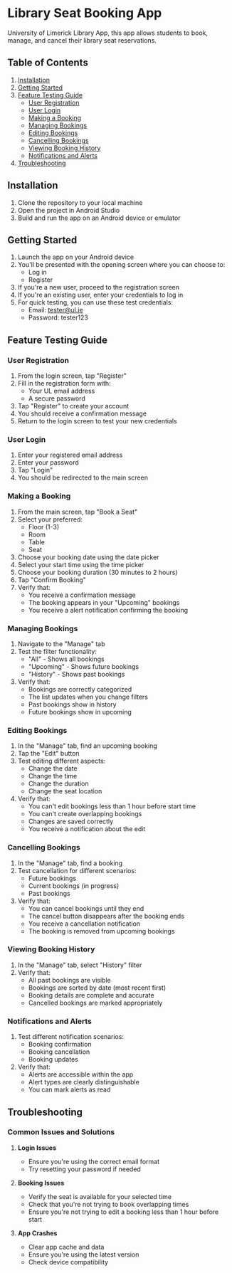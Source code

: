 # Library Seat Booking App

University of Limerick Library App, this app allows students to book, manage, and cancel their library seat reservations.

## Table of Contents
1. [Installation](#installation)
2. [Getting Started](#getting-started)
3. [Feature Testing Guide](#feature-testing-guide)
   - [User Registration](#user-registration)
   - [User Login](#user-login)
   - [Making a Booking](#making-a-booking)
   - [Managing Bookings](#managing-bookings)
   - [Editing Bookings](#editing-bookings)
   - [Cancelling Bookings](#cancelling-bookings)
   - [Viewing Booking History](#viewing-booking-history)
   - [Notifications and Alerts](#notifications-and-alerts)
4. [Troubleshooting](#troubleshooting)

## Installation

1. Clone the repository to your local machine
2. Open the project in Android Studio
3. Build and run the app on an Android device or emulator

## Getting Started

1. Launch the app on your Android device
2. You'll be presented with the opening screen where you can choose to:
   - Log in
   - Register
3. If you're a new user, proceed to the registration screen
4. If you're an existing user, enter your credentials to log in
5. For quick testing, you can use these test credentials:
   - Email: tester@ul.ie
   - Password: tester123

## Feature Testing Guide

### User Registration
1. From the login screen, tap "Register"
2. Fill in the registration form with:
   - Your UL email address
   - A secure password
3. Tap "Register" to create your account
4. You should receive a confirmation message
5. Return to the login screen to test your new credentials

### User Login
1. Enter your registered email address
2. Enter your password
3. Tap "Login"
4. You should be redirected to the main screen

### Making a Booking
1. From the main screen, tap "Book a Seat"
2. Select your preferred:
   - Floor (1-3)
   - Room
   - Table
   - Seat
3. Choose your booking date using the date picker
4. Select your start time using the time picker
5. Choose your booking duration (30 minutes to 2 hours)
6. Tap "Confirm Booking"
7. Verify that:
   - You receive a confirmation message
   - The booking appears in your "Upcoming" bookings
   - You receive a alert notification confirming the booking

### Managing Bookings
1. Navigate to the "Manage" tab
2. Test the filter functionality:
   - "All" - Shows all bookings
   - "Upcoming" - Shows future bookings
   - "History" - Shows past bookings
3. Verify that:
   - Bookings are correctly categorized
   - The list updates when you change filters
   - Past bookings show in history
   - Future bookings show in upcoming

### Editing Bookings
1. In the "Manage" tab, find an upcoming booking
2. Tap the "Edit" button
3. Test editing different aspects:
   - Change the date
   - Change the time
   - Change the duration
   - Change the seat location
4. Verify that:
   - You can't edit bookings less than 1 hour before start time
   - You can't create overlapping bookings
   - Changes are saved correctly
   - You receive a notification about the edit

### Cancelling Bookings
1. In the "Manage" tab, find a booking
2. Test cancellation for different scenarios:
   - Future bookings
   - Current bookings (in progress)
   - Past bookings
3. Verify that:
   - You can cancel bookings until they end
   - The cancel button disappears after the booking ends
   - You receive a cancellation notification
   - The booking is removed from upcoming bookings

### Viewing Booking History
1. In the "Manage" tab, select "History" filter
2. Verify that:
   - All past bookings are visible
   - Bookings are sorted by date (most recent first)
   - Booking details are complete and accurate
   - Cancelled bookings are marked appropriately

### Notifications and Alerts
1. Test different notification scenarios:
   - Booking confirmation
   - Booking cancellation
   - Booking updates
2. Verify that:
   - Alerts are accessible within the app
   - Alert types are clearly distinguishable
   - You can mark alerts as read

## Troubleshooting

### Common Issues and Solutions

1. **Login Issues**
   - Ensure you're using the correct email format
   - Try resetting your password if needed

2. **Booking Issues**
   - Verify the seat is available for your selected time
   - Check that you're not trying to book overlapping times
   - Ensure you're not trying to edit a booking less than 1 hour before start

3. **App Crashes**
   - Clear app cache and data
   - Ensure you're using the latest version
   - Check device compatibility
